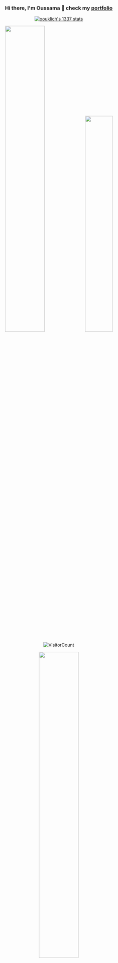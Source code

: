 <div align="center">

### Hi there, I'm Oussama 👋 check my [portfolio](https://ilkou.github.io)

 
 [![oouklich's 1337 stats](https://badge42.herokuapp.com/api/stats/oouklich?darkmode=true&cursus=42cursus&privacyEmail=true)](https://github.com/JaeSeoKim/badge42)

<!-- <img align="center" id="profile" alt="GIF" height="350px" src="https://1337-readme.vercel.app/api/profile?cursus=42cursus&dark=true&email=hide&login=oouklich" />
 -->
</div>


<div align="center">
<p>
  <span style="min-width: 500px" ><img width="50%" src="https://github-readme-stats.vercel.app/api?username=ilkou&show_icons=true&theme=radical" /></span>
  <span style="min-width: 500px" ><img width="42%" src="https://github-readme-stats.anuraghazra1.vercel.app/api/top-langs/?username=ilkou&layout=compact&bg_color=30,e96443,904e95&title_color=fff&text_color=fff" /></span>

![VisitorCount](https://profile-counter.glitch.me/{ilkou}/count.svg)


<span style="min-width: 500px" ><img width="50%" src="https://github-readme-streak-stats.herokuapp.com/?user=ilkou" /></span>
</p>
</div>

<!-- #### [My portfolio](https://ilkou.github.io) -->
#### [My gists](https://gist.github.com/ilkou)

<!--
**ilkou/ilkou** is a ✨ _special_ ✨ repository because its `README.md` (this file) appears on your GitHub profile.

Here are some ideas to get you started:

- 🔭 I’m currently working on ...
- 🌱 I’m currently learning ...
- 👯 I’m looking to collaborate on ...
- 🤔 I’m looking for help with ...
- 💬 Ask me about ...
- 📫 How to reach me: ...
- 😄 Pronouns: ...
- ⚡ Fun fact: ...
-->
